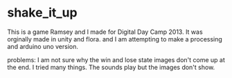 shake_it_up
===========
This is a game Ramsey and I made for Digital Day Camp 2013. 
It was orginally made in unity and flora. and I am attempting to make a processing and arduino uno version. 

problems: I am not sure why the win and lose state images don't come up at the end. 
I tried many things. 
The sounds play but the images don't show. 
